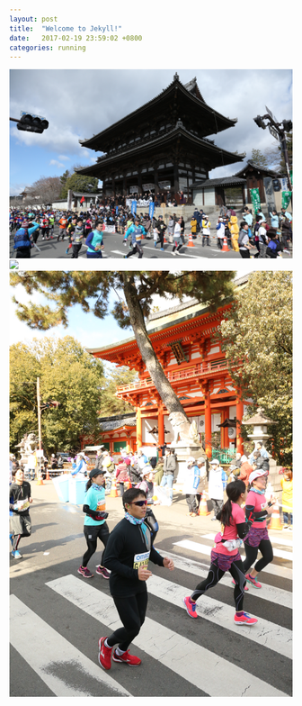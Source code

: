 ```yaml
---
layout: post
title:  "Welcome to Jekyll!"
date:   2017-02-19 23:59:02 +0800
categories: running
---
```

<img src="kyomarathon/11.jpg">

<img src="kyomarathon/12.jpg">

<img src="kyomarathon/13.jpg">
